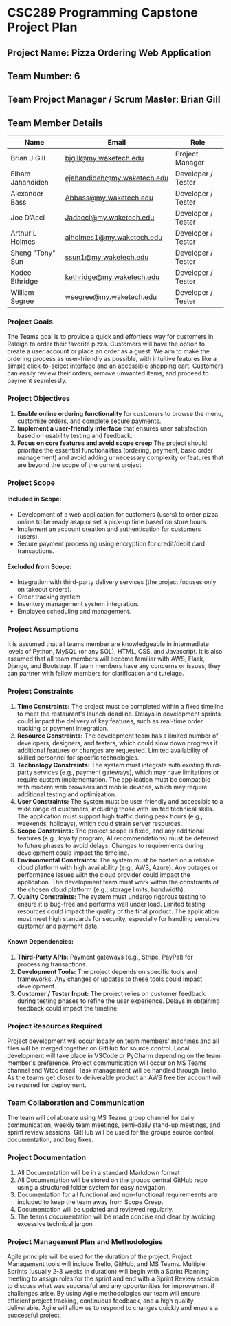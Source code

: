 # CSC289 Programming Capstone Project Plan

## Project Name: Pizza Ordering Web Application

## Team Number: 6

## Team Project Manager / Scrum Master: Brian Gill

## Team Member Details
| Name                 | Email                | Role |
| -------------------- | -------------------- | -------------------- |
| Brian J Gill | bjgill@my.waketech.edu | Project Manager |
| Elham Jahandideh | ejahandideh@my.waketech.edu | Developer / Tester |
| Alexander Bass | Abbass@my.waketech.edu | Developer / Tester |
| Joe D’Acci | Jadacci@my.waketech.edu | Developer / Tester |
| Arthur L Holmes | alholmes1@my.waketech.edu | Developer / Tester |
| Sheng "Tony" Sun | ssun1@my.waketech.edu | Developer / Tester |
| Kodee Ethridge | kethridge@my.waketech.edu | Developer / Tester |
| William Segree | wsegree@my.waketech.edu | Developer / Tester |

### Project Goals
The Teams goal is to provide a quick and effortless way for customers in Raleigh to order their favorite pizza. Customers will have the option to create a user account or place an order as a guest. We aim to make the ordering process as user-friendly as possible, with intuitive features like a simple click-to-select interface and an accessible shopping cart. Customers can easily review their orders, remove unwanted items, and proceed to payment seamlessly.

### Project Objectives
1. **Enable online ordering functionality** for customers to browse the menu, customize orders, and complete secure payments.
2. **Implement a user-friendly interface** that ensures user satisfaction based on usability testing and feedback.
3. **Focus on core features and avoid scope creep** The project should prioritize the essential functionalities (ordering, payment, basic order management) and avoid adding unnecessary complexity or features that are beyond the scope of the current project.

### Project Scope
#### Included in Scope:
- Development of a web application for customers (users) to order pizza online to be ready asap or set a pick-up time based on store hours.
- Implement an account creation and authentication for customers (users).
- Secure payment processing using encryption for credit/debit card transactions.

#### Excluded from Scope:
- Integration with third-party delivery services (the project focuses only on takeout orders).
- Order tracking system 
- Inventory management system integration.
- Employee scheduling and management.

### Project Assumptions
It is assumed that all teams member are knowledgeable in intermediate levels of Python, MySQL (or any SQL), HTML, CSS, and Javascript.  It is also assumed that all team members will become familiar with AWS, Flask, Django, and Bootstrap.  If team members have any concerns or issues, they can partner with fellow members for clarification and tutelage.

### Project Constraints
1. **Time Constraints:** The project must be completed within a fixed timeline to meet the restaurant's launch deadline. Delays in development sprints could impact the delivery of key features, such as real-time order tracking or payment integration.
2. **Resource Constraints:** The development team has a limited number of developers, designers, and testers, which could slow down progress if additional features or changes are requested. Limited availability of skilled personnel for specific technologies.
3. **Technology Constraints:** The system must integrate with existing third-party services (e.g., payment gateways), which may have limitations or require custom implementation. The application must be compatible with modern web browsers and mobile devices, which may require additional testing and optimization.
4. **User Constraints:** The system must be user-friendly and accessible to a wide range of customers, including those with limited technical skills. The application must support high traffic during peak hours (e.g., weekends, holidays), which could strain server resources.
5. **Scope Constraints:** The project scope is fixed, and any additional features (e.g., loyalty program, AI recommendations) must be deferred to future phases to avoid delays. Changes to requirements during development could impact the timeline.
6. **Environmental Constraints:** The system must be hosted on a reliable cloud platform with high availability (e.g., AWS, Azure). Any outages or performance issues with the cloud provider could impact the application. The development team must work within the constraints of the chosen cloud platform (e.g., storage limits, bandwidth).
7. **Quality Constraints:** The system must undergo rigorous testing to ensure it is bug-free and performs well under load. Limited testing resources could impact the quality of the final product. The application must meet high standards for security, especially for handling sensitive customer and payment data.
#### Known Dependencies:
1. **Third-Party APIs:** Payment gateways (e.g., Stripe, PayPal) for processing transactions.
2. **Development Tools:** The project depends on specific tools and frameworks. Any changes or updates to these tools could impact development. 
3. **Customer / Tester Input:** The project relies on customer feedback during testing phases to refine the user experience. Delays in obtaining feedback could impact the timeline.

### Project Resources Required
Project development will occur locally on team members' machines and all files will be merged together on GitHub for source control. Local development will take place in VSCode or PyCharm depending on the team member's preference. Project communication will occur on MS Teams channel and Wtcc email. Task management will be handled through Trello. As the teams get closer to deliverable product an AWS free tier account will be required for deployment.

### Team Collaboration and Communication
The team will collaborate using MS Teams group channel for daily communication, weekly team meetings, semi-daily stand-up meetings, and sprint review sessions. GitHub will be used for the groups source control, documentation, and bug fixes.

### Project Documentation
1. All Documentation will be in a standard Markdown format
2. All Documentation will be stored on the groups central GitHub repo using a structured folder system for easy navigation.
3. Documentation for all functional and non-functional requiremeents are included to keep the team away from Scope Creep.
4. Documentation will be updated and reviewed regularly.
5. The teams documentation will be made concise and clear by avoiding excessive technical jargon

### Project Management Plan and Methodologies
Agile principle will be used for the duration of the project. Project Management tools will include Trello, GitHub, and MS Teams. Multiple Sprints (usually 2-3 weeks in duration) will begin with a Sprint Planning meeting to assign roles for the sprint and end with a Sprint Review session to discuss what was successful and any opportunities for improvement if challenges arise. By using Agile methodologies our team will ensure efficient project tracking, continuous feedback, and a high quality deliverable. Agile will allow us to respond to changes quickly and ensure a successful project.

